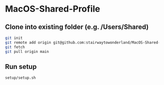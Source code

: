 # MacOS-Shared-Profile

## Clone into existing folder (e.g. /Users/Shared)

```bash
git init
git remote add origin git@github.com:stairwaytowonderland/MacOS-Shared-Profile.git
git fetch
git pull origin main
```
## Run setup

```bash
setup/setup.sh
```
